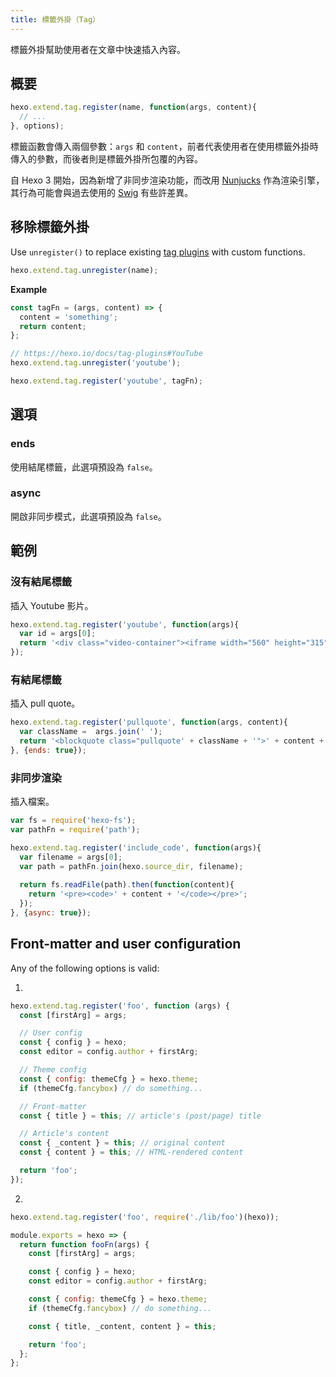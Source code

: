 ```yaml
---
title: 標籤外掛（Tag）
---
```

標籤外掛幫助使用者在文章中快速插入內容。

## 概要

``` js
hexo.extend.tag.register(name, function(args, content){
  // ...
}, options);
```

標籤函數會傳入兩個參數：`args` 和 `content`，前者代表使用者在使用標籤外掛時傳入的參數，而後者則是標籤外掛所包覆的內容。

自 Hexo 3 開始，因為新增了非同步渲染功能，而改用 [Nunjucks] 作為渲染引擎，其行為可能會與過去使用的 [Swig] 有些許差異。

## 移除標籤外掛

Use `unregister()` to replace existing [tag plugins](/docs/tag-plugins) with custom functions.

``` js
hexo.extend.tag.unregister(name);
```

**Example**

``` js
const tagFn = (args, content) => {
  content = 'something';
  return content;
};

// https://hexo.io/docs/tag-plugins#YouTube
hexo.extend.tag.unregister('youtube');

hexo.extend.tag.register('youtube', tagFn);
```

## 選項

### ends

使用結尾標籤，此選項預設為 `false`。

### async

開啟非同步模式，此選項預設為 `false`。

## 範例

### 沒有結尾標籤

插入 Youtube 影片。

``` js
hexo.extend.tag.register('youtube', function(args){
  var id = args[0];
  return '<div class="video-container"><iframe width="560" height="315" src="http://www.youtube.com/embed/' + id + '" frameborder="0" allowfullscreen></iframe></div>';
});
```

### 有結尾標籤

插入 pull quote。

``` js
hexo.extend.tag.register('pullquote', function(args, content){
  var className =  args.join(' ');
  return '<blockquote class="pullquote' + className + '">' + content + '</blockquote>';
}, {ends: true});
```

### 非同步渲染

插入檔案。

``` js
var fs = require('hexo-fs');
var pathFn = require('path');

hexo.extend.tag.register('include_code', function(args){
  var filename = args[0];
  var path = pathFn.join(hexo.source_dir, filename);
  
  return fs.readFile(path).then(function(content){
    return '<pre><code>' + content + '</code></pre>';
  });
}, {async: true});
```

## Front-matter and user configuration

Any of the following options is valid:

1.

``` js
hexo.extend.tag.register('foo', function (args) {
  const [firstArg] = args;

  // User config
  const { config } = hexo;
  const editor = config.author + firstArg;

  // Theme config
  const { config: themeCfg } = hexo.theme;
  if (themeCfg.fancybox) // do something...

  // Front-matter
  const { title } = this; // article's (post/page) title

  // Article's content
  const { _content } = this; // original content
  const { content } = this; // HTML-rendered content

  return 'foo';
});
```

2.

``` js index.js
hexo.extend.tag.register('foo', require('./lib/foo')(hexo));
```

``` js lib/foo.js
module.exports = hexo => {
  return function fooFn(args) {
    const [firstArg] = args;

    const { config } = hexo;
    const editor = config.author + firstArg;

    const { config: themeCfg } = hexo.theme;
    if (themeCfg.fancybox) // do something...

    const { title, _content, content } = this;

    return 'foo';
  };
};
```

[Nunjucks]: https://mozilla.github.io/nunjucks/
[Swig]: http://paularmstrong.github.io/swig/
